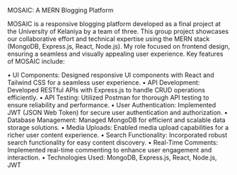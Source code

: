 MOSAIC: A MERN Blogging Platform 

MOSAIC is a responsive blogging platform developed as a final project at the University of Kelaniya by a team of three. 
This group project showcases our collaborative effort and technical expertise using the MERN stack (MongoDB, Express.js, React, Node.js). 
My role focused on frontend design, ensuring a seamless and visually appealing user experience. Key features of MOSAIC include:

• UI Components: Designed responsive UI components with React and Tailwind CSS for a seamless user experience.
• API Development: Developed RESTful APIs with Express.js to handle CRUD operations efficiently.
• API Testing: Utilized Postman for thorough API testing to ensure reliability and performance.
• User Authentication: Implemented JWT (JSON Web Token) for secure user authentication and authorization.
• Database Management: Managed MongoDB for efficient and scalable data storage solutions.
• Media Uploads: Enabled media upload capabilities for a richer user content experience.
• Search Functionality: Incorporated robust search functionality for easy content discovery.
• Real-Time Comments: Implemented real-time commenting to enhance user engagement and interaction.
• Technologies Used: MongoDB, Express.js, React, Node.js, JWT
